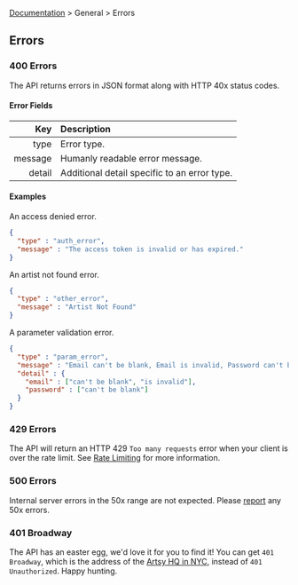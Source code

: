 [Documentation](/docs) &gt; General &gt; Errors

## Errors

### 400 Errors

The API returns errors in JSON format along with HTTP 40x status codes.

#### Error Fields

Key           | Description                                        |
-------------:|:---------------------------------------------------|
type          | Error type.                                        |
message       | Humanly readable error message.                    |
detail        | Additional detail specific to an error type.       |

#### Examples

An access denied error.

``` json
{
  "type" : "auth_error",
  "message" : "The access token is invalid or has expired."
}
```

An artist not found error.

``` json
{
  "type" : "other_error",
  "message" : "Artist Not Found"
}
```

A parameter validation error.

``` json
{
  "type" : "param_error",
  "message" : "Email can't be blank, Email is invalid, Password can't be blank.",
  "detail" : {
    "email" : ["can't be blank", "is invalid"],
    "password" : ["can't be blank"]
  }
}
```

### 429 Errors

The API will return an HTTP 429 `Too many requests` error when your client is over the rate limit. See [Rate Limiting](/docs/rate_limiting) for more information.

### 500 Errors

Internal server errors in the 50x range are not expected. Please [report](/help) any 50x errors.

### 401 Broadway

The API has an easter egg, we'd love it for you to find it! You can get `401 Broadway`, which is the address of the [Artsy HQ in NYC](http://artsy.net/about), instead of `401 Unauthorized`. Happy hunting.
